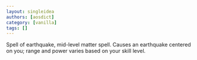```yaml
---
layout: singleidea
authors: [aosdict]
category: [vanilla]
tags: []
---
```

Spell of earthquake, mid-level matter spell. Causes an earthquake centered on you; range and power varies based on your skill level.
